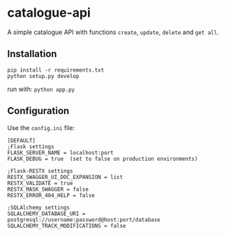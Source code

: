 # catalogue-api

A simple catalogue API with functions `create`, `update`, `delete` and `get all`.

## Installation

```
pip install -r requirements.txt
python setup.py develop
```

run with: `python app.py`

## Configuration

Use the `config.ini` file:

```
[DEFAULT]
;Flask settings
FLASK_SERVER_NAME = localhost:port
FLASK_DEBUG = true 	(set to false on production environments)

;Flask-RESTX settings
RESTX_SWAGGER_UI_DOC_EXPANSION = list
RESTX_VALIDATE = true
RESTX_MASK_SWAGGER = false
RESTX_ERROR_404_HELP = false

;SQLAlchemy settings
SQLALCHEMY_DATABASE_URI = postgresql://username:password@host:port/database
SQLALCHEMY_TRACK_MODIFICATIONS = false
```
